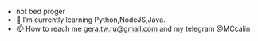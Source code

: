 - not bed proger
- 🌱 I’m currently learning Python,NodeJS,Java. 
- 📫 How to reach me gera.tw.ru@gmail.com and my telegram @MCcalin

<!---
Mcalinn/Mcalinn is a ✨ special ✨ repository because its `README.md` (this file) appears on your GitHub profile.
You can click the Preview link to take a look at your changes.
--->
